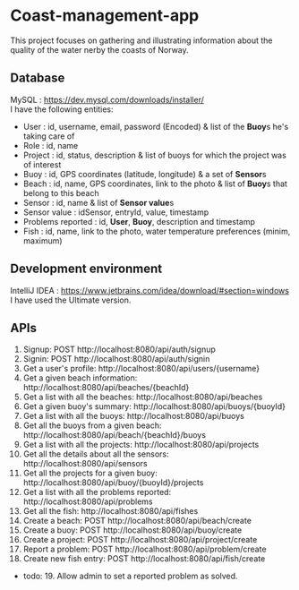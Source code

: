 # Coast-management-app
 
This project focuses on gathering and illustrating information about the quality of the water nerby the coasts of Norway. 

## Database
MySQL : https://dev.mysql.com/downloads/installer/ <br>
I have the following entities:
- User : id, username, email, password (Encoded) & list of the <b>Buoy</b>s he's taking care of
- Role : id, name
- Project : id, status, description & list of buoys for which the project was of interest
- Buoy : id, GPS coordinates (latitude, longitude) & a set of <b>Sensor</b>s 
- Beach : id, name, GPS coordinates, link to the photo & list of <b>Buoy</b>s that belong to this beach
- Sensor : id, name & list of <b>Sensor value</b>s
- Sensor value : idSensor, entryId, value, timestamp
- Problems reported : id, <b>User</b>, <b>Buoy</b>, description and timestamp
- Fish : id, name, link to the photo, water temperature preferences (minim, maximum)

## Development environment 
IntelliJ IDEA : https://www.jetbrains.com/idea/download/#section=windows <br>
I have used the Ultimate version.

## APIs
1. Signup: POST http://localhost:8080/api/auth/signup
2. Signin: POST http://localhost:8080/api/auth/signin
3. Get a user's profile: http://localhost:8080/api/users/{username}
4. Get a given beach information: http://localhost:8080/api/beaches/{beachId}
5. Get a list with all the beaches: http://localhost:8080/api/beaches
6. Get a given buoy's summary: http://localhost:8080/api/buoys/{buoyId}
7. Get a list with all the buoys: http://localhost:8080/api/buoys
8. Get all the buoys from a given beach: http://localhost:8080/api/beach/{beachId}/buoys
9. Get a list with all the projects: http://localhost:8080/api/projects
10. Get all the details about all the sensors: http://localhost:8080/api/sensors
11. Get all the projects for a given buoy: http://localhost:8080/api/buoy/{buoyId}/projects
12. Get a list with all the problems reported: http://localhost:8080/api/problems
13. Get all the fish: http://localhost:8080/api/fishes
14. Create a beach: POST http://localhost:8080/api/beach/create
15. Create a buoy: POST http://localhost:8080/api/buoy/create
16. Create a project: POST http://localhost:8080/api/project/create
17. Report a problem: POST http://localhost:8080/api/problem/create
18. Create new fish entry: POST http://localhost:8080/api/fish/create
- todo: 19. Allow admin to set a reported problem as solved.
